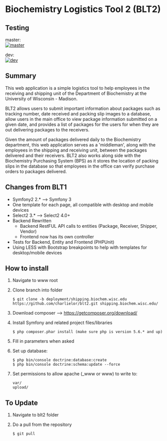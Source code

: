 Biochemistry Logistics Tool 2 (BLT2)
====================================

## Testing
master:  
[![master](https://travis-ci.org/charlielor/blt2.svg?branch=master)](https://travis-ci.org/charlielor/blt2)

dev:  
[![dev](https://travis-ci.org/charlielor/blt2.svg?branch=dev)](https://travis-ci.org/charlielor/blt2)

## Summary
This web application is a simple logistics tool to help employees in the receiving and shipping unit of the Department of Biochemistry at the University of Wisconsin - Madison.

BLT2 allows users to submit important information about packages such as tracking number, date received and packing slip images to a database, allow users in the main office to view package information submitted on a given date, and provides a list of packages for the users for when they are out delivering packages to the receivers.

Given the amount of packages delivered daily to the Biochemistry department, this web application serves as a 'middleman', along with the employees in the shipping and receiving unit, between the packages delivered and their receivers. BLT2 also works along side with the Biochemistry Purchasing System (BPS) as it stores the location of packing slips in the database so that employees in the office can verify purchase orders to packages delivered.

## Changes from BLT1
* Symfony2 2.* --> Symfony 3
* One template for each page, all compatible with desktop and mobile devices
* Select2 3.* --> Select2 4.0+
* Backend Rewritten
    * Backend RestFUL API calls to entities (Package, Receiver, Shipper, Vendor)
    * Frontend now has its own controller
* Tests for Backend, Entity and Frontend (PHPUnit)
* Using LESS with Bootstrap breakpoints to help with templates for desktop/mobile devices

## How to install
1) Navigate to www root
2) Clone branch into folder

    ```
    $ git clone -b deployment/shipping.biochem.wisc.edu https://github.com/charlielor/blt2.git shipping.biochem.wisc.edu/
    ```
3) Download composer --> https://getcomposer.org/download/
4) Install Symfony and related project files/libraries

    ```
    $ php composer.phar install (make sure php is version 5.6.* and up)
    ```
5) Fill in parameters when asked
6) Set up database:

    ```
    $ php bin/console doctrine:database:create
    $ php bin/console doctrine:schema:update --force
    ```

7) Set permissions to allow apache (_www or www) to write to:

    ```
    var/
    upload/
    ```

## To Update
1) Navigate to blt2 folder
2) Do a pull from the repository

    ```
    $ git pull
    ```